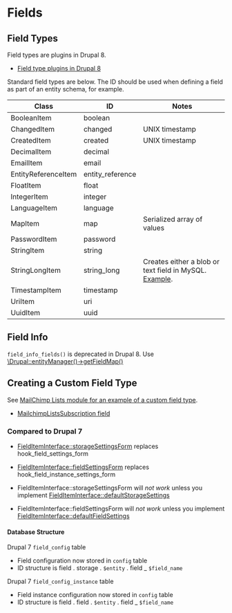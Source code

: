 # Fields

## Field Types

Field types are plugins in Drupal 8.

* [Field type plugins in Drupal 8](http://cgit.drupalcode.org/drupal/tree/core/lib/Drupal/Core/Field/Plugin/Field/FieldType)

Standard field types are below. The ID should be used when defining a field as part of an entity schema, for example.

| Class                 | ID               | Notes                                      |
| --------------------- | ---------------- | ------------------------------------------ |
|   BooleanItem         | boolean          |                                            |
|   ChangedItem         | changed          | UNIX timestamp                             |
|   CreatedItem         | created          | UNIX timestamp                             |
|   DecimalItem         | decimal          |                                            |
|   EmailItem           | email            |                                            |
|   EntityReferenceItem | entity_reference |                                            |
|   FloatItem           | float            |                                            |
|   IntegerItem         | integer          |                                            |
|   LanguageItem        | language         |                                            |
|    MapItem            | map              | Serialized array of values                 |
|   PasswordItem        | password         |                                            |
|   StringItem          | string           |                                            |
|   StringLongItem      | string_long      | Creates either a blob or text field in MySQL. [Example](http://cgit.drupalcode.org/drupal/tree/core/lib/Drupal/Core/Field/Plugin/Field/FieldType/StringLongItem.php#n31). |
|   TimestampItem       | timestamp        |                                            |
|   UriItem             | uri              |                                            |
|   UuidItem            | uuid             |                                            |

## Field Info

`field_info_fields()` is deprecated in Drupal 8. Use [\Drupal::entityManager()->getFieldMap()](https://api.drupal.org/api/drupal/core!lib!Drupal!Core!Entity!EntityManager.php/function/EntityManager%3A%3AgetFieldMap/8)

## Creating a Custom Field Type

See [MailChimp Lists module for an example of a custom field type](https://github.com/thinkshout/mailchimp/tree/8.x-1.x/modules/mailchimp_lists/src/Plugin/Field).

* [MailchimpListsSubscription field](https://github.com/thinkshout/mailchimp/blob/8.x-1.x/modules/mailchimp_lists/src/Plugin/Field/FieldType/MailchimpListsSubscription.php)

### Compared to Drupal 7

* [FieldItemInterface::storageSettingsForm](https://api.drupal.org/api/drupal/core%21lib%21Drupal%21Core%21Field%21FieldItemInterface.php/function/FieldItemInterface%3A%3AstorageSettingsForm/8) replaces hook_field_settings_form
* [FieldItemInterface::fieldSettingsForm](https://api.drupal.org/api/drupal/core%21lib%21Drupal%21Core%21Field%21FieldItemInterface.php/function/FieldItemInterface%3A%3AfieldSettingsForm/8) replaces hook_field_instance_settings_form

* FieldItemInterface::storageSettingsForm will *not work* unless you implement [FieldItemInterface::defaultStorageSettings](https://api.drupal.org/api/drupal/core!lib!Drupal!Core!Field!FieldItemInterface.php/function/FieldItemInterface%3A%3AdefaultStorageSettings/8)
* FieldItemInterface::fieldSettingsForm will *not work* unless you implement [FieldItemInterface::defaultFieldSettings](https://api.drupal.org/api/drupal/core!lib!Drupal!Core!Field!FieldItemInterface.php/function/FieldItemInterface%3A%3AdefaultFieldSettings/8)

#### Database Structure

Drupal 7 `field_config` table

* Field configuration now stored in `config` table
* ID structure is field . storage . `$entity` . field _ `$field_name`

Drupal 7 `field_config_instance` table

* Field instance configuration now stored in `config` table
* ID structure is field . field . `$entity` . field _ `$field_name`
